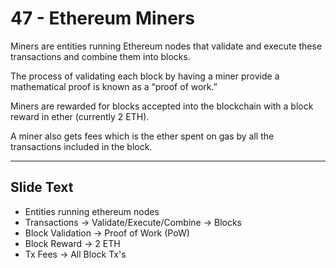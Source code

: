 # 47 - Ethereum Miners

Miners are entities running Ethereum nodes that validate and execute these transactions and combine them into blocks. 

The process of validating each block by having a miner provide a mathematical proof is known as a “proof of work.” 

Miners are rewarded for blocks accepted into the blockchain with a block reward in ether (currently 2 ETH). 

A miner also gets fees which is the ether spent on gas by all the transactions included in the block.

---
## Slide Text
- Entities running ethereum nodes
-  Transactions -> Validate/Execute/Combine -> Blocks
-  Block Validation -> Proof of Work (PoW)
- Block Reward -> 2 ETH
-  Tx Fees -> All Block Tx's 

